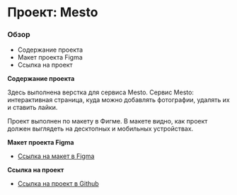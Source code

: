 # Проект: Mesto

### Обзор
* Содержание проекта
* Макет проекта Figma
* Ссылка на проект

**Содержание проекта**

Здесь выполнена верстка для сервиса Mesto.
Сервис Mesto: интерактивная страница, куда можно добавлять фотографии, удалять их и ставить лайки.

Проект выполнен по макету в Фигме.
В макете видно, как проект должен выглядеть на десктопных и мобильных устройствах.


**Макет проекта Figma**

* [Ссылка на макет в Figma](https://www.figma.com/file/2cn9N9jSkmxD84oJik7xL7/JavaScript.-Sprint-4?node-id=0%3A1)

**Ссылка на проект**

* [Ссылка на проект в Github](https://iskra273.github.io/mesto-JS/)